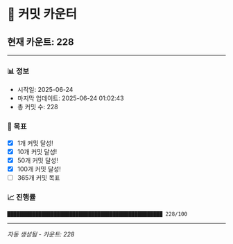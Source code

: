 # 🔢 커밋 카운터

## 현재 카운트: 228

---

### 📊 정보
- 시작일: 2025-06-24
- 마지막 업데이트: 2025-06-24 01:02:43
- 총 커밋 수: 228

### 🎯 목표
- [x] 1개 커밋 달성!
- [x] 10개 커밋 달성!
- [x] 50개 커밋 달성!
- [x] 100개 커밋 달성!
- [ ] 365개 커밋 목표

### 📈 진행률
```
██████████████████████████████████████████████████ 228/100
```

---
*자동 생성됨 - 카운트: 228*
